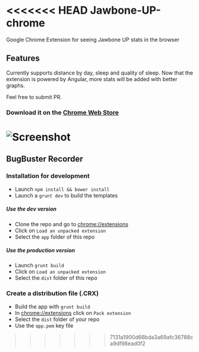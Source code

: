 <<<<<<< HEAD
Jawbone-UP-chrome
=================

Google Chrome Extension for seeing Jawbone UP stats in the browser

## Features
Currently supports distance by day, sleep and quality of sleep.
Now that the extension is powered by Angular, more stats will be added with better graphs.

Feel free to submit PR.

### Download it on the [Chrome Web Store](https://chrome.google.com/webstore/detail/jawbone-up-chrome-extensi/imjkegdfgajgdbgeondmlgddalgeefij)

![Screenshot](http://i.imgur.com/wmGMF4b.png)
=======
## BugBuster Recorder

### Installation for development
- Launch ``npm install && bower install``
- Launch a ``grunt dev`` to build the templates

##### Use the dev version
- Clone the repo and go to [chrome://extensions](http://chrome://extensions)
- Click on `Load an unpacked extension`
- Select the `app` folder of this repo

##### Use the production version
- Launch `grunt build`
- Click on `Load an unpacked extension`
- Select the `dist` folder of this repo


### Create a distribution file (.CRX)
- Build the app with ``grunt build``
- In [chrome://extensions](http://chrome://extensions) click on ``Pack extension``
- Select the ``dist`` folder of your repo
- Use the ``app.pem`` key file
>>>>>>> 7131a1900d66bda3a69afc36788ca9df98ead0f2
